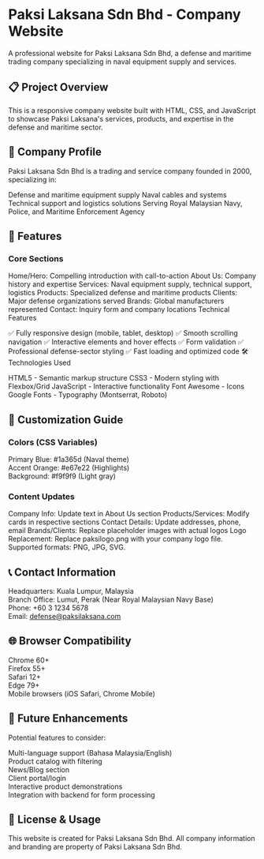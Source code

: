 # Paksi Laksana Sdn Bhd - Company Website

A professional website for Paksi Laksana Sdn Bhd, a defense and maritime trading company specializing in naval equipment supply and services.

## 📋 Project Overview

This is a responsive company website built with HTML, CSS, and JavaScript to showcase Paksi Laksana's services, products, and expertise in the defense and maritime sector.

## 🎯 Company Profile

Paksi Laksana Sdn Bhd is a trading and service company founded in 2000, specializing in:

Defense and maritime equipment supply
Naval cables and systems
Technical support and logistics solutions
Serving Royal Malaysian Navy, Police, and Maritime Enforcement Agency

## 🚀 Features

### Core Sections

Home/Hero: Compelling introduction with call-to-action
About Us: Company history and expertise
Services: Naval equipment supply, technical support, logistics
Products: Specialized defense and maritime products
Clients: Major defense organizations served
Brands: Global manufacturers represented
Contact: Inquiry form and company locations
Technical Features

✅ Fully responsive design (mobile, tablet, desktop)
✅ Smooth scrolling navigation
✅ Interactive elements and hover effects
✅ Form validation
✅ Professional defense-sector styling
✅ Fast loading and optimized code
🛠️ Technologies Used

HTML5 - Semantic markup structure
CSS3 - Modern styling with Flexbox/Grid
JavaScript - Interactive functionality
Font Awesome - Icons
Google Fonts - Typography (Montserrat, Roboto)

## 🎨 Customization Guide

### Colors (CSS Variables)

Primary Blue: #1a365d (Naval theme)  
Accent Orange: #e67e22 (Highlights)  
Background: #f9f9f9 (Light gray)  

### Content Updates

Company Info: Update text in About Us section
Products/Services: Modify cards in respective sections
Contact Details: Update addresses, phone, email
Brands/Clients: Replace placeholder images with actual logos
Logo Replacement: Replace paksilogo.png with your company logo file. Supported formats: PNG, JPG, SVG.

## 📞 Contact Information

Headquarters: Kuala Lumpur, Malaysia   
Branch Office: Lumut, Perak (Near Royal Malaysian Navy Base)  
Phone: +60 3 1234 5678  
Email: defense@paksilaksana.com  

## 🌐 Browser Compatibility

Chrome 60+  
Firefox 55+  
Safari 12+  
Edge 79+  
Mobile browsers (iOS Safari, Chrome Mobile)  

## 🔧 Future Enhancements

Potential features to consider:  
  
Multi-language support (Bahasa Malaysia/English)  
Product catalog with filtering  
News/Blog section  
Client portal/login  
Interactive product demonstrations  
Integration with backend for form processing  

## 📝 License & Usage

This website is created for Paksi Laksana Sdn Bhd. All company information and branding are property of Paksi Laksana Sdn Bhd.
